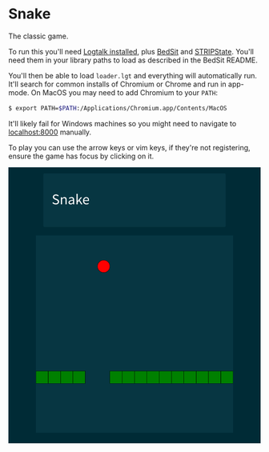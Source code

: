 # Snake

The classic game.

To run this you'll need [Logtalk installed](https://logtalk.org/download.html),
plus [BedSit](https://github.com/PaulBrownMagic/BedSit/) and
[STRIPState](https://github.com/PaulBrownMagic/STRIPState). You'll need them in
your library paths to load as described in the BedSit README.

You'll then be able to load `loader.lgt` and everything will automatically run.
It'll search for common installs of Chromium or Chrome and run in app-mode. On MacOS you may need to add Chromium to your `PATH`:

```sh
$ export PATH=$PATH:/Applications/Chromium.app/Contents/MacOS
```

It'll likely fail for Windows machines so you might need to navigate to
[localhost:8000](http://localhost:8000) manually.

To play you can use the arrow keys or vim keys, if they're not
registering, ensure the game has focus by clicking on it.

![ScreenShot](static/Screenshot.png)
